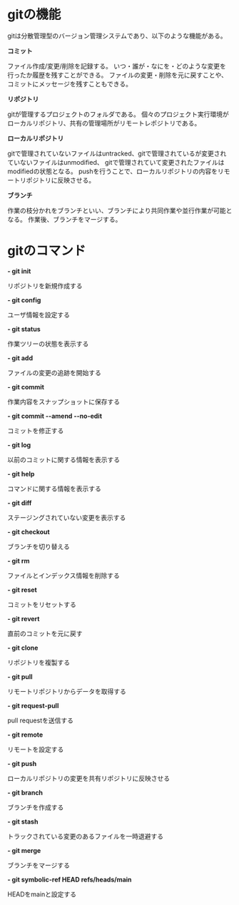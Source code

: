 # gitの機能

gitは分散管理型のバージョン管理システムであり、以下のような機能がある。


**コミット**

ファイル作成/変更/削除を記録する。
いつ・誰が・なにを・どのような変更を行ったか履歴を残すことができる。
ファイルの変更・削除を元に戻すことや、コミットにメッセージを残すこともできる。

**リポジトリ**

gitが管理するプロジェクトのフォルダである。
個々のプロジェクト実行環境がローカルリポジトリ、共有の管理場所がリモートレポジトリである。

**ローカルリポジトリ**

gitで管理されていないファイルはuntracked、gitで管理されているが変更されていないファイルはunmodified、
gitで管理されていて変更されたファイルはmodifiedの状態となる。
pushを行うことで、ローカルリポジトリの内容をリモートリポジトリに反映させる。

**ブランチ**

作業の枝分かれをブランチといい、ブランチにより共同作業や並行作業が可能となる。
作業後、ブランチをマージする。


# gitのコマンド

**- git init** 

リポジトリを新規作成する

**- git config**   

ユーザ情報を設定する

**- git status**   

作業ツリーの状態を表示する

**- git add**   

ファイルの変更の追跡を開始する

**- git commit**   

作業内容をスナップショットに保存する

**- git commit --amend --no-edit**   

コミットを修正する

**- git log**   

以前のコミットに関する情報を表示する

**- git help**   

コマンドに関する情報を表示する

**- git diff**   

ステージングされていない変更を表示する

**- git checkout**   

ブランチを切り替える

**- git rm**   

ファイルとインデックス情報を削除する

**- git reset**   

コミットをリセットする

**- git revert**   

直前のコミットを元に戻す

**- git clone**   

リポジトリを複製する

**- git pull**   

リモートリポジトリからデータを取得する

**- git request-pull**   

pull requestを送信する

**- git remote**   

リモートを設定する

**- git push**   

ローカルリポジトリの変更を共有リポジトリに反映させる

**- git branch**   

ブランチを作成する

**- git stash**   

トラックされている変更のあるファイルを一時退避する

**- git merge**   

ブランチをマージする

**- git symbolic-ref HEAD refs/heads/main**   

HEADをmainと設定する
